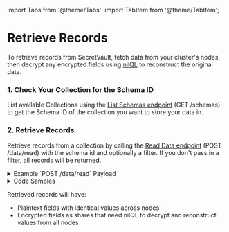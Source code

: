 import Tabs from '@theme/Tabs';
import TabItem from '@theme/TabItem';

# Retrieve Records

To retrieve records from SecretVault, fetch data from your cluster's nodes, then decrypt any encrypted fields using [nilQL](/build/nilQL) to reconstruct the original data.

### 1. Check Your Collection for the Schema ID

List available Collections using the [List Schemas endpoint](../../api/nildb/list-the-organizations-schemas.api.mdx) (GET /schemas) to get the Schema ID of the collection you want to store your data in.

### 2. Retrieve Records

Retrieve records from a collection by calling the [Read Data endpoint](../../api/nildb/retrieve-data-from-the-specified-schema-collection-that-matches-the-provided-filter) (POST /data/read) with the schema id and optionally a filter. If you don't pass in a filter, all records will be returned.

<details>
<summary>Example `POST /data/read` Payload</summary>

```JSON
{
   "schema": "9b22147f-d6d5-40f1-927d-96c08XXXXXXXX",
   "filter": {
      "service": "Netflix"
   }
}
```

</details>

<details>
<summary>Code Samples</summary>

<Tabs>
  <TabItem value="python" label="Python">

```python reference showGithubLink
https://github.com/NillionNetwork/blind-module-examples/blob/main/nildb/secretvault_python/nildb_api.py#L34-L59
```

</TabItem> 
<TabItem value="typescript" label="TypeScript">

```TypeScript reference showGithubLink
https://github.com/NillionNetwork/blind-module-examples/blob/main/nildb/secretvault_nextjs/app/lib/nildb.ts#L54-L84
```

</TabItem>
<TabItem value="wrapper" label="JavaScript (with wrapper)">

### Install nillion-sv-wrappers

```bash
npm i nillion-sv-wrappers
```

### Run the readWriteSv script

```bash
node readWriteSv.js
```

<Tabs>
  <TabItem value="readWriteSv" label="readWriteSv.js">
```javascript reference showGithubLink
https://github.com/NillionNetwork/nillion-sv-wrappers/blob/main/examples/readWriteSv.js
```
</TabItem>
  <TabItem value="orgConfig" label="orgConfig.js">
```javascript reference showGithubLink
https://github.com/NillionNetwork/nillion-sv-wrappers/blob/main/examples/orgConfig.js
```
</TabItem>
</Tabs>
</TabItem>
<TabItem value="wrapper-py" label="Python (with wrapper)">

### Install secretvaults

```bash
pip install secretvaults
```

### Run the data_create_read script

```bash
python3 data_create_read.py
```

<Tabs>
  <TabItem value="readWriteSv" label="data_create_read.py">
```javascript reference showGithubLink
https://github.com/NillionNetwork/secretvaults-py/blob/main/examples/store_encryption/data_create_read.py
```
</TabItem>
  <TabItem value="orgConfig" label="org_config.py">
```javascript reference showGithubLink
https://github.com/NillionNetwork/secretvaults-py/blob/main/examples/org_config.py
```
</TabItem>
</Tabs>
</TabItem>
</Tabs>

</details>

Retrieved records will have:

- Plaintext fields with identical values across nodes
- Encrypted fields as shares that need nilQL to decrypt and reconstruct values from all nodes

